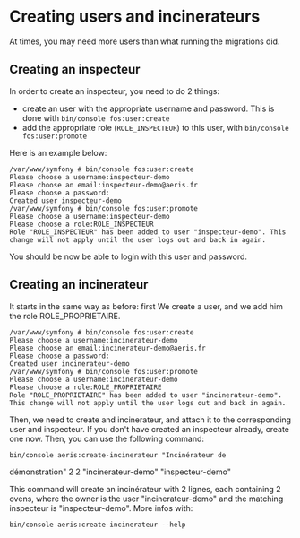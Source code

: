 # Creating users and incinerateurs

At times, you may need more users than what running the migrations did.

## Creating an inspecteur

In order to create an inspecteur, you need to do 2 things:

 - create an user with the appropriate username and password. This is done with `bin/console fos:user:create`
 - add the appropriate role (`ROLE_INSPECTEUR`) to this user, with `bin/console fos:user:promote`

Here is an example below:

    /var/www/symfony # bin/console fos:user:create
    Please choose a username:inspecteur-demo
    Please choose an email:inspecteur-demo@aeris.fr
    Please choose a password:
    Created user inspecteur-demo
    /var/www/symfony # bin/console fos:user:promote
    Please choose a username:inspecteur-demo
    Please choose a role:ROLE_INSPECTEUR
    Role "ROLE_INSPECTEUR" has been added to user "inspecteur-demo". This change will not apply until the user logs out and back in again.

You should be now be able to login with this user and password.

## Creating an incinerateur

It starts in the same way as before: first We create a user, and we add him the role ROLE_PROPRIETAIRE.

    /var/www/symfony # bin/console fos:user:create
    Please choose a username:incinerateur-demo
    Please choose an email:incinerateur-demo@aeris.fr
    Please choose a password:
    Created user incinerateur-demo
    /var/www/symfony # bin/console fos:user:promote
    Please choose a username:incinerateur-demo
    Please choose a role:ROLE_PROPRIETAIRE
    Role "ROLE_PROPRIETAIRE" has been added to user "incinerateur-demo". This change will not apply until the user logs out and back in again.

Then, we need to create and incinerateur, and attach it to the corresponding user and inspecteur. If you don't have created an inspecteur already, create one now. Then, you can use the following command:

    bin/console aeris:create-incinerateur "Incinérateur de 
démonstration" 2 2 "incinerateur-demo" "inspecteur-demo"

This command will create an incinérateur with 2 lignes, each containing 2 ovens, where the owner is the user "incinerateur-demo" and the matching inspecteur is "inspecteur-demo". More infos with:

    bin/console aeris:create-incinerateur --help
